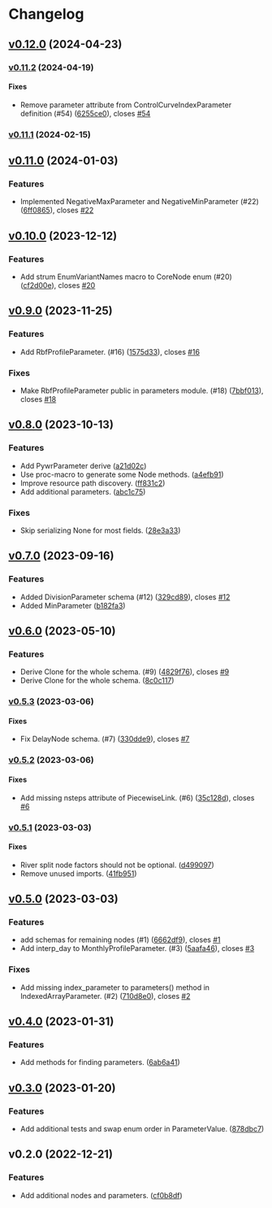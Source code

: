 # Changelog

## [v0.12.0](https://github.com/pywr/pywr-schema/compare/v0.11.2...HEAD) (2024-04-23)

### [v0.11.2](https://github.com/pywr/pywr-schema/compare/v0.11.1...v0.11.2) (2024-04-19)

#### Fixes

* Remove parameter attribute from ControlCurveIndexParameter definition (#54)
([6255ce0](https://github.com/pywr/pywr-schema/commit/6255ce0debad874d56049c1d3a73b318ce572bba)),
closes [#54](https://github.com/pywr/pywr-schema/issues/54)

### [v0.11.1](https://github.com/pywr/pywr-schema/compare/v0.11.0...v0.11.1) (2024-02-15)

## [v0.11.0](https://github.com/pywr/pywr-schema/compare/v0.10.0...v0.11.0) (2024-01-03)

### Features

* Implemented NegativeMaxParameter and NegativeMinParameter (#22)
([6ff0865](https://github.com/pywr/pywr-schema/commit/6ff0865dc704ecb592b07ee86e36739de1fc756a)),
closes [#22](https://github.com/pywr/pywr-schema/issues/22)

## [v0.10.0](https://github.com/pywr/pywr-schema/compare/v0.9.0...v0.10.0) (2023-12-12)

### Features

* Add strum EnumVariantNames macro to CoreNode enum (#20)
([cf2d00e](https://github.com/pywr/pywr-schema/commit/cf2d00e5b5ea14c0787c0353ff12d5ef044fa498)),
closes [#20](https://github.com/pywr/pywr-schema/issues/20)

## [v0.9.0](https://github.com/pywr/pywr-schema/compare/v0.8.0...v0.9.0) (2023-11-25)

### Features

* Add RbfProfileParameter. (#16)
([1575d33](https://github.com/pywr/pywr-schema/commit/1575d334afa12da70bdcde71aa7ec15e9b37c425)),
closes [#16](https://github.com/pywr/pywr-schema/issues/16)

### Fixes

* Make RbfProfileParameter public in parameters module. (#18)
([7bbf013](https://github.com/pywr/pywr-schema/commit/7bbf013bd5add6f7567aafa3bf86d28c5164efcf)),
closes [#18](https://github.com/pywr/pywr-schema/issues/18)

## [v0.8.0](https://github.com/pywr/pywr-schema/compare/v0.7.0...v0.8.0) (2023-10-13)

### Features

* Add PywrParameter derive
([a21d02c](https://github.com/pywr/pywr-schema/commit/a21d02cf0416f957a61bed9c8541799b656bfa78))
* Use proc-macro to generate some Node methods.
([a4efb91](https://github.com/pywr/pywr-schema/commit/a4efb91f7058770ad6953304c531508619374bce))
* Improve resource path discovery.
([ff831c2](https://github.com/pywr/pywr-schema/commit/ff831c23b135c16bb6521a3689cbf724bb502bf9))
* Add additional parameters.
([abc1c75](https://github.com/pywr/pywr-schema/commit/abc1c757d0e11292e1cf4b23d0abcee6501f732c))

### Fixes

* Skip serializing None for most fields.
([28e3a33](https://github.com/pywr/pywr-schema/commit/28e3a3376154acd51fe2fe6059f507c9e62f90bd))

## [v0.7.0](https://github.com/pywr/pywr-schema/compare/v0.6.0...v0.7.0) (2023-09-16)

### Features

* Added DivisionParameter schema (#12)
([329cd89](https://github.com/pywr/pywr-schema/commit/329cd898cf596d28873c51fd55ff4cbe0e5d5e09)),
closes [#12](https://github.com/pywr/pywr-schema/issues/12)
* Added MinParameter 
([b182fa3](https://github.com/pywr/pywr-schema/commit/b182fa3981057148fb8555fff03dccd708d5052d))

## [v0.6.0](https://github.com/pywr/pywr-schema/compare/v0.5.3...v0.6.0) (2023-05-10)

### Features

* Derive Clone for the whole schema. (#9)
([4829f76](https://github.com/pywr/pywr-schema/commit/4829f76b09a32dbf6ab965334dff04df0644acc1)),
closes [#9](https://github.com/pywr/pywr-schema/issues/9)
* Derive Clone for the whole schema.
([8c0c117](https://github.com/pywr/pywr-schema/commit/8c0c117d7d7897d51964b690913b5081311c55a0))

### [v0.5.3](https://github.com/pywr/pywr-schema/compare/v0.5.2...v0.5.3) (2023-03-06)

#### Fixes

* Fix DelayNode schema. (#7)
([330dde9](https://github.com/pywr/pywr-schema/commit/330dde97c62342b5be33e54974e511b24a376c07)),
closes [#7](https://github.com/pywr/pywr-schema/issues/7)

### [v0.5.2](https://github.com/pywr/pywr-schema/compare/v0.5.1...v0.5.2) (2023-03-06)

#### Fixes

* Add missing nsteps attribute of PiecewiseLink. (#6)
([35c128d](https://github.com/pywr/pywr-schema/commit/35c128df4f001de685d877026365353d995bbe63)),
closes [#6](https://github.com/pywr/pywr-schema/issues/6)

### [v0.5.1](https://github.com/pywr/pywr-schema/compare/v0.5.0...v0.5.1) (2023-03-03)

#### Fixes

* River split node factors should not be optional.
([d499097](https://github.com/pywr/pywr-schema/commit/d499097e0212513f79686f61586cf30642e6ecdf))
* Remove unused imports.
([41fb951](https://github.com/pywr/pywr-schema/commit/41fb95169f2e8878e85301c94418321b5bff3959))

## [v0.5.0](https://github.com/pywr/pywr-schema/compare/v0.4.0...v0.5.0) (2023-03-03)

### Features

* add schemas for remaining nodes (#1)
([6662df9](https://github.com/pywr/pywr-schema/commit/6662df9bc62117fa09ab4ca32a7d772b4437a383)),
closes [#1](https://github.com/pywr/pywr-schema/issues/1)
* Add interp_day to MonthlyProfileParameter. (#3)
([5aafa46](https://github.com/pywr/pywr-schema/commit/5aafa4633a6d696818eb694d19ae128e7d41c301)),
closes [#3](https://github.com/pywr/pywr-schema/issues/3)

### Fixes

* Add missing index_parameter to parameters() method in IndexedArrayParameter.
(#2)
([710d8e0](https://github.com/pywr/pywr-schema/commit/710d8e0e2211fbc117e070766520798da6daaedd)),
closes [#2](https://github.com/pywr/pywr-schema/issues/2)

## [v0.4.0](https://github.com/pywr/pywr-schema/compare/v0.3.0...v0.4.0) (2023-01-31)

### Features

* Add methods for finding parameters.
([6ab6a41](https://github.com/pywr/pywr-schema/commit/6ab6a41ac1427b391d2dedc8518d4246f9e74ae4))

## [v0.3.0](https://github.com/pywr/pywr-schema/compare/v0.2.0...v0.3.0) (2023-01-20)

### Features

* Add additional tests and swap enum order in ParameterValue.
([878dbc7](https://github.com/pywr/pywr-schema/commit/878dbc795150dc497fd095d59572d51c6a2da452))

## v0.2.0 (2022-12-21)

### Features

* Add additional nodes and parameters.
([cf0b8df](https://github.com/pywr/pywr-schema/commit/cf0b8df4c0bff260fbbd28f72a272b5bd8ed0c99))
